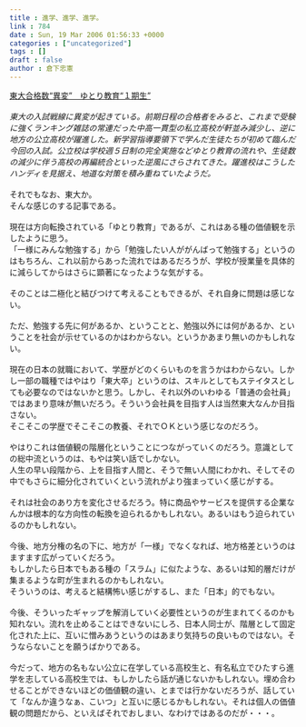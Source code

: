```yaml
---
title : 進学、進学、進学。
link : 784
date : Sun, 19 Mar 2006 01:56:33 +0000
categories : ["uncategorized"]
tags : []
draft : false
author : 倉下忠憲
---
```


<A HREF="http://www.sankei.co.jp/news/060319/sha020.htm" TARGET="_blank">東大合格数“異変”　ゆとり教育“１期生” </A><BR><BR><I>東大の入試戦線に異変が起きている。前期日程の合格者をみると、これまで受験に強くランキング雑誌の常連だった中高一貫型の私立高校が軒並み減少し、逆に地方の公立高校が躍進した。新学習指導要領下で学んだ生徒たちが初めて臨んだ今回の入試。公立校は学校週５日制の完全実施などゆとり教育の流れや、生徒数の減少に伴う高校の再編統合といった逆風にさらされてきた。躍進校はこうしたハンディを見据え、地道な対策を積み重ねていたようだ。</I><BR><BR>それでもなお、東大か。<BR>そんな感じのする記事である。<BR><BR>現在は方向転換されている「ゆとり教育」であるが、これはある種の価値観を示したように思う。<BR>「一様にみんな勉強する」から「勉強したい人ががんばって勉強する」というのはもちろん、これ以前からあった流れではあるだろうが、学校が授業量を具体的に減らしてからはさらに顕著になったような気がする。<BR><BR>そのことは二極化と結びつけて考えることもできるが、それ自身に問題は感じない。<BR><BR>ただ、勉強する先に何があるか、ということと、勉強以外には何があるか、ということを社会が示せているのかはわからない。というかあまり無いのかもしれない。<BR><BR>現在の日本の就職において、学歴がどのくらいものを言うかはわからない。しかし一部の職種ではやはり「東大卒」というのは、スキルとしてもステイタスとしても必要なのではないかと思う。しかし、それ以外のいわゆる「普通の会社員」ではあまり意味が無いだろう。そういう会社員を目指す人は当然東大なんか目指さない。<BR>そこそこの学歴でそこそこの教養、それでＯＫという感じなのだろう。<BR><BR>やはりこれは価値観の階層化ということにつながっていくのだろう。意識としての総中流というのは、もやは笑い話でしかない。<BR>人生の早い段階から、上を目指す人間と、そうで無い人間にわかれ、そしてその中でもさらに細分化されていくという流れがより強まっていく感じがする。<BR><BR>それは社会のあり方を変化させるだろう。特に商品やサービスを提供する企業なんかは根本的な方向性の転換を迫られるかもしれない。あるいはもう迫られているのかもしれない。<BR><BR>今後、地方分権の名の下に、地方が「一様」でなくなれば、地方格差というのはますます広がっていくだろう。<BR>もしかしたら日本でもある種の「スラム」に似たような、あるいは知的層だけが集まるような町が生まれるのかもしれない。<BR>そういうのは、考えると結構怖い感じがするし、また「日本」的でもない。<BR><BR>今後、そういったギャップを解消していく必要性というのが生まれてくるのかも知れない。流れを止めることはできないにしろ、日本人同士が、階層として固定化された上に、互いに憎みあうというのはあまり気持ちの良いものではない。そうならないことを願うばかりである。<BR><BR>今だって、地方の名もない公立に在学している高校生と、有名私立でひたすら進学を志している高校生では、もしかしたら話が通じないかもしれない。埋め合わせることができないほどの価値観の違い、とまでは行かないだろうが、話していて「なんか違うなぁ、こいつ」と互いに感じるかもしれない。それは個人の価値観の問題だから、といえばそれでおしまい、なわけではあるのだが・・・。<br><br>
